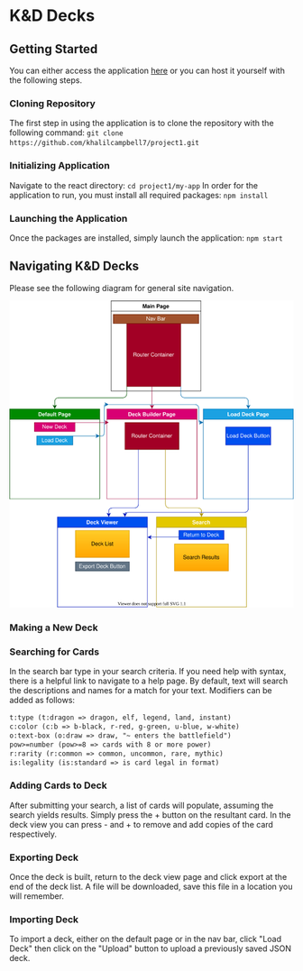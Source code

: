 # K&D Decks

## Getting Started

You can either access the application [here](https://knd-decks.herokuapp.com/deck-builder) or you can host it yourself with the following steps.

### Cloning Repository

The first step in using the application is to clone the repository with the following command:
`git clone https://github.com/khalilcampbell7/project1.git`

### Initializing Application

Navigate to the react directory:
`cd project1/my-app`
In order for the application to run, you must install all required packages:
`npm install`

### Launching the Application

Once the packages are installed, simply launch the application:
`npm start`

## Navigating K&D Decks

Please see the following diagram for general site navigation.

![Page Flow Diagram](/pageflow.svg)

### Making a New Deck



### Searching for Cards

In the search bar type in your search criteria.  If you need help with syntax, there is a helpful link to navigate to a help page.  By default, text will search the descriptions and names for a match for your text.  Modifiers can be added as follows:

```
t:type (t:dragon => dragon, elf, legend, land, instant)
c:color (c:b => b-black, r-red, g-green, u-blue, w-white)
o:text-box (o:draw => draw, "~ enters the battlefield")
pow>=number (pow>=8 => cards with 8 or more power)
r:rarity (r:common => common, uncommon, rare, mythic)
is:legality (is:standard => is card legal in format)
```

### Adding Cards to Deck

After submitting your search, a list of cards will populate, assuming the search yields results.  Simply press the + button on the resultant card.  In the deck view you can press - and + to remove and add copies of the card respectively.

### Exporting Deck

Once the deck is built, return to the deck view page and click export at the end of the deck list.  A file will be downloaded, save this file in a location you will remember.

### Importing Deck

To import a deck, either on the default page or in the nav bar, click "Load Deck" then click on the "Upload" button to upload a previously saved JSON deck.